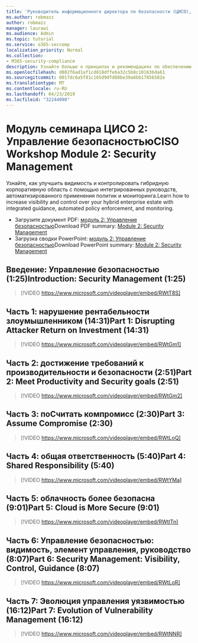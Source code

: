 ```yaml
---
title: 'Руководитель информационного директора по безопасности (ЦИСО), модуль 2: Управление безопасностью'
ms.author: robmazz
author: robmazz
manager: laurawi
ms.audience: Admin
ms.topic: tutorial
ms.service: o365-seccomp
localization_priority: Normal
ms.collection:
- M365-security-compliance
description: Узнайте больше о принципах и рекомендациях по обеспечению безопасности модернизации в Организации.
ms.openlocfilehash: d802f6ad1af1cd818dffeba32c5b8c101636da61
ms.sourcegitcommit: 0017dc6a5f81c165d9dfd88be39a6bb17856582e
ms.translationtype: MT
ms.contentlocale: ru-RU
ms.lasthandoff: 04/23/2019
ms.locfileid: "32244090"
---
```

# <a name="ciso-workshop-module-2-security-management"></a><span data-ttu-id="d1125-103">Модуль семинара ЦИСО 2: Управление безопасностью</span><span class="sxs-lookup"><span data-stu-id="d1125-103">CISO Workshop Module 2: Security Management</span></span> 

<span data-ttu-id="d1125-104">Узнайте, как улучшить видимость и контролировать гибридную корпоративную область с помощью интегрированных руководств, автоматизированного применения политик и мониторинга.</span><span class="sxs-lookup"><span data-stu-id="d1125-104">Learn how to increase visibility and control over your hybrid enterprise estate with integrated guidance, automated policy enforcement, and monitoring.</span></span>

- <span data-ttu-id="d1125-105">Загрузите документ PDF: [модуль 2: Управление безопасностью](media/ciso-workshop-2-security-management.pdf)</span><span class="sxs-lookup"><span data-stu-id="d1125-105">Download PDF summary: [Module 2: Security Management](media/ciso-workshop-2-security-management.pdf)</span></span>
- <span data-ttu-id="d1125-106">Загрузка сводки PowerPoint: [модуль 2: Управление безопасностью](https://docs.microsoft.com/office365/securitycompliance/media/ciso-workshop-2-security-management.pptx)</span><span class="sxs-lookup"><span data-stu-id="d1125-106">Download PowerPoint summary: [Module 2: Security Management](https://docs.microsoft.com/office365/securitycompliance/media/ciso-workshop-2-security-management.pptx)</span></span>

## <a name="introduction-security-management-125"></a><span data-ttu-id="d1125-107">Введение: Управление безопасностью (1:25)</span><span class="sxs-lookup"><span data-stu-id="d1125-107">Introduction: Security Management (1:25)</span></span>

> [!VIDEO https://www.microsoft.com/videoplayer/embed/RWtT8S]

## <a name="part-1-disrupting-attacker-return-on-investment-1431"></a><span data-ttu-id="d1125-108">Часть 1: нарушение рентабельности злоумышленником (14:31)</span><span class="sxs-lookup"><span data-stu-id="d1125-108">Part 1: Disrupting Attacker Return on Investment (14:31)</span></span>

> [!VIDEO https://www.microsoft.com/videoplayer/embed/RWtGm1]

## <a name="part-2-meet-productivity-and-security-goals-251"></a><span data-ttu-id="d1125-109">Часть 2: достижение требований к производительности и безопасности (2:51)</span><span class="sxs-lookup"><span data-stu-id="d1125-109">Part 2: Meet Productivity and Security goals (2:51)</span></span>

> [!VIDEO https://www.microsoft.com/videoplayer/embed/RWtGm2]

## <a name="part-3-assume-compromise-230"></a><span data-ttu-id="d1125-110">Часть 3: поСчитать компромисс (2:30)</span><span class="sxs-lookup"><span data-stu-id="d1125-110">Part 3: Assume Compromise (2:30)</span></span>

> [!VIDEO https://www.microsoft.com/videoplayer/embed/RWtLoQ]

## <a name="part-4-shared-responsibility-540"></a><span data-ttu-id="d1125-111">Часть 4: общая ответственность (5:40)</span><span class="sxs-lookup"><span data-stu-id="d1125-111">Part 4: Shared Responsibility (5:40)</span></span>

> [!VIDEO https://www.microsoft.com/videoplayer/embed/RWtYMa]

## <a name="part-5-cloud-is-more-secure-901"></a><span data-ttu-id="d1125-112">Часть 5: облачность более безопасна (9:01)</span><span class="sxs-lookup"><span data-stu-id="d1125-112">Part 5: Cloud is More Secure (9:01)</span></span>

> [!VIDEO https://www.microsoft.com/videoplayer/embed/RWtITn]

## <a name="part-6-security-management-visibility-control-guidance-807"></a><span data-ttu-id="d1125-113">Часть 6: Управление безопасностью: видимость, элемент управления, руководство (8:07)</span><span class="sxs-lookup"><span data-stu-id="d1125-113">Part 6: Security Management: Visibility, Control, Guidance (8:07)</span></span>

> [!VIDEO https://www.microsoft.com/videoplayer/embed/RWtLoR]

## <a name="part-7-evolution-of-vulnerability-management-1612"></a><span data-ttu-id="d1125-114">Часть 7: Эволюция управления уязвимостью (16:12)</span><span class="sxs-lookup"><span data-stu-id="d1125-114">Part 7: Evolution of Vulnerability Management (16:12)</span></span>

> [!VIDEO https://www.microsoft.com/videoplayer/embed/RWtNNR]